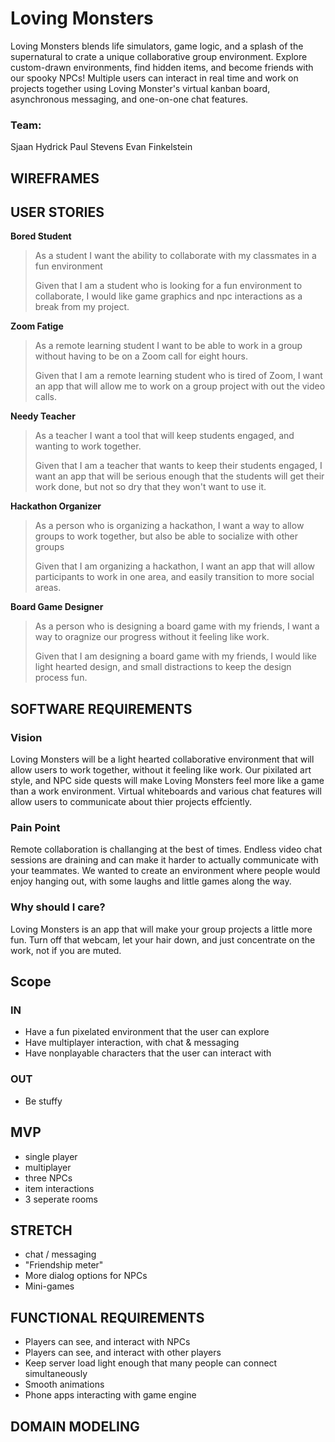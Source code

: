 # Loving Monsters

Loving Monsters blends life simulators, game logic, and a splash of the supernatural to crate a unique collaborative group environment. Explore custom-drawn environments, find hidden items, and become friends with our spooky NPCs! Multiple users can interact in real time and work on projects together using Loving Monster's virtual kanban board, asynchronous messaging, and one-on-one chat features.

### Team:
Sjaan Hydrick
Paul Stevens
Evan Finkelstein

## WIREFRAMES






















## USER STORIES

**Bored Student**
>As a student I want the ability to collaborate with my classmates in a fun environment
>
>Given that I am a student who is looking for a fun environment to collaborate, I would like
>game graphics and npc interactions as a break from my project.

**Zoom Fatige**
>As a remote learning student I want to be able to work in a group without having to be on 
>a Zoom call for eight hours.
>
>Given that I am a remote learning student who is tired of Zoom, I want an app that will
>allow me to work on a group project with out the video calls.

**Needy Teacher**
>As a teacher I want a tool that will keep students engaged, and wanting to work together.
>
>Given that I am a teacher that wants to keep their students engaged, I want an app that 
>will be serious enough that the students will get their work done, but not so dry that
>they won't want to use it.

**Hackathon Organizer**
>As a person who is organizing a hackathon, I want a way to allow groups to work together, 
>but also be able to socialize with other groups
>
>Given that I am organizing a hackathon, I want an app that will allow participants to work
>in one area, and easily transition to more social areas.

**Board Game Designer**
>As a person who is designing a board game with my friends, I want a way to oragnize our
>progress without it feeling like work.
>
>Given that I am designing a board game with my friends, I would like light hearted design,
>and small distractions to keep the design process fun.

## SOFTWARE REQUIREMENTS

### Vision

Loving Monsters will be a light hearted collaborative environment that will allow users
to work together, without it feeling like work.  Our pixilated art style, and NPC side quests
will make Loving Monsters feel more like a game than a work environment.  Virtual whiteboards
and various chat features will allow users to communicate about thier projects effciently.

### Pain Point

Remote collaboration is challanging at the best of times.  Endless video chat sessions are draining
and can make it harder to actually communicate with your teammates.  We wanted to create an 
environment where people would enjoy hanging out, with some laughs and little games along the 
way.  

### Why should I care?

Loving Monsters is an app that will make your group projects a little more fun.  Turn off that webcam,
let your hair down, and just concentrate on the work, not if you are muted.  


## Scope

### IN
- Have a fun pixelated environment that the user can explore
- Have multiplayer interaction, with chat & messaging
- Have nonplayable characters that the user can interact with

### OUT
- Be stuffy


## MVP
- single player
- multiplayer
- three NPCs
- item interactions 
- 3 seperate rooms   

## STRETCH
- chat / messaging
- "Friendship meter"
- More dialog options for NPCs
- Mini-games

## FUNCTIONAL REQUIREMENTS
- Players can see, and interact with NPCs
- Players can see, and interact with other players
- Keep server load light enough that many people can connect simultaneously
- Smooth animations
- Phone apps interacting with game engine

## DOMAIN MODELING


